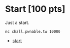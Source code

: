 # Start [100 pts]

Just a start.

`nc chall.pwnable.tw 10000`

* [start](https://pwnable.tw/static/chall/start)
